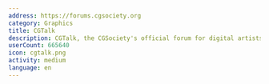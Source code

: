 ```yaml
---
address: https://forums.cgsociety.org
category: Graphics
title: CGTalk
description: CGTalk, the CGSociety's official forum for digital artists
userCount: 665640
icon: cgtalk.png
activity: medium
language: en
---
```


